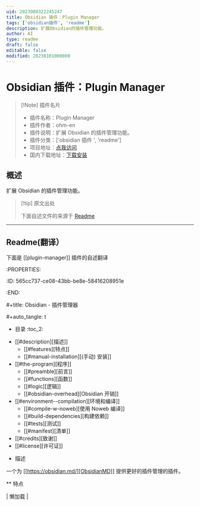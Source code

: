 ```yaml
---
uid: 2023080322245247
title: Obsidian 插件：Plugin Manager
tags: ['obsidian插件', 'readme']
description: 扩展Obsidian的插件管理功能。
author: AI
type: readme
draft: false
editable: false
modified: 20230101000000
---
```


# Obsidian 插件：Plugin Manager

> [!Note] 插件名片
> - 插件名称：Plugin Manager
> - 插件作者：ohm-en
> - 插件说明：扩展 Obsidian 的插件管理功能。
> - 插件分类：['obsidian 插件 ', 'readme']
> - 项目地址：[点我访问](https://github.com/ohm-en/obsidian-plugin-manager)
> - 国内下载地址：[下载安装](https://pkmer.cn/products/plugin/pluginMarket/?plugin-manager)

## 概述

扩展 Obsidian 的插件管理功能。

> [!tip] 原文出处
>
>下面自述文件的来源于 [Readme](https://ghproxy.net/https://raw.githubusercontent.com/ohm-en/obsidian-plugin-manager/master/README.org)

---

## Readme(翻译）

下面是 [[plugin-manager]] 插件的自述翻译

:PROPERTIES:

:ID: 565cc737-ce08-43bb-be8e-58416208951e

:END:

#+title: Obsidian - 插件管理器

#+auto_tangle: t

* 目录 :toc_2:

- [[#description][描述]]
  - [[#features][特点]]
  - [[#manual-installation][(手动) 安装]]
- [[#the-program][程序]]
  - [[#preamble][前言]]
  - [[#functions][函数]]
  - [[#logic][逻辑]]
  - [[#obsidian-overhead][Obsidian 开销]]
- [[#environment--compilation][环境和编译]]
  - [[#compile-w-noweb][使用 Noweb 编译]]
  - [[#build-dependencies][构建依赖]]
  - [[#tests][测试]]
  - [[#manifest][清单]]
- [[#credits][致谢]]
- [[#license][许可证]]

* 描述

一个为 [[https://obsidian.md/][ObsidianMD]] 提供更好的插件管理的插件。

** 特点

| 懒加载 |
